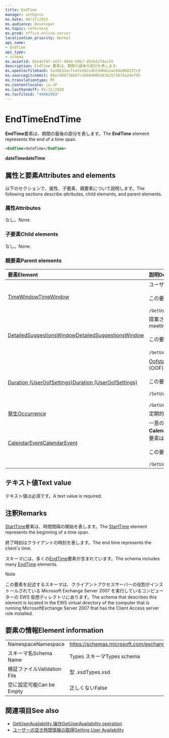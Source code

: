 ```yaml
---
title: EndTime
manager: sethgros
ms.date: 09/17/2015
ms.audience: Developer
ms.topic: reference
ms.prod: office-online-server
localization_priority: Normal
api_name:
- EndTime
api_type:
- schema
ms.assetid: 82e4ef4f-a557-4044-b9b7-d91622f4ac55
description: EndTime 要素は、期間の最後の部分を表します。
ms.openlocfilehash: 5a30b32ecfeafe582cd07dd662aacb0a960257c9
ms.sourcegitcommit: 88ec988f2bb67c1866d06b361615f3674a24e795
ms.translationtype: MT
ms.contentlocale: ja-JP
ms.lasthandoff: 05/31/2020
ms.locfileid: "44462993"
---
```

# <a name="endtime"></a><span data-ttu-id="e174e-103">EndTime</span><span class="sxs-lookup"><span data-stu-id="e174e-103">EndTime</span></span>

<span data-ttu-id="e174e-104">**EndTime**要素は、期間の最後の部分を表します。</span><span class="sxs-lookup"><span data-stu-id="e174e-104">The **EndTime** element represents the end of a time span.</span></span> 
  
```xml
<EndTime>dateTime</EndTime>
```

 <span data-ttu-id="e174e-105">**dateTime**</span><span class="sxs-lookup"><span data-stu-id="e174e-105">**dateTime**</span></span>
## <a name="attributes-and-elements"></a><span data-ttu-id="e174e-106">属性と要素</span><span class="sxs-lookup"><span data-stu-id="e174e-106">Attributes and elements</span></span>

<span data-ttu-id="e174e-107">以下のセクションで、属性、子要素、親要素について説明します。</span><span class="sxs-lookup"><span data-stu-id="e174e-107">The following sections describe attributes, child elements, and parent elements.</span></span>
  
### <a name="attributes"></a><span data-ttu-id="e174e-108">属性</span><span class="sxs-lookup"><span data-stu-id="e174e-108">Attributes</span></span>

<span data-ttu-id="e174e-109">なし。</span><span class="sxs-lookup"><span data-stu-id="e174e-109">None.</span></span>
  
### <a name="child-elements"></a><span data-ttu-id="e174e-110">子要素</span><span class="sxs-lookup"><span data-stu-id="e174e-110">Child elements</span></span>

<span data-ttu-id="e174e-111">なし。</span><span class="sxs-lookup"><span data-stu-id="e174e-111">None.</span></span>
  
### <a name="parent-elements"></a><span data-ttu-id="e174e-112">親要素</span><span class="sxs-lookup"><span data-stu-id="e174e-112">Parent elements</span></span>

|<span data-ttu-id="e174e-113">**要素**</span><span class="sxs-lookup"><span data-stu-id="e174e-113">**Element**</span></span>|<span data-ttu-id="e174e-114">**説明**</span><span class="sxs-lookup"><span data-stu-id="e174e-114">**Description**</span></span>|
|:-----|:-----|
|[<span data-ttu-id="e174e-115">TimeWindow</span><span class="sxs-lookup"><span data-stu-id="e174e-115">TimeWindow</span></span>](timewindow.md) <br/> |<span data-ttu-id="e174e-116">ユーザーの空き時間情報を照会した期間を識別します。</span><span class="sxs-lookup"><span data-stu-id="e174e-116">Identifies the time span queried for the user availability information.</span></span><br/><br/> <span data-ttu-id="e174e-117">この要素の XPath 式を次に示します。</span><span class="sxs-lookup"><span data-stu-id="e174e-117">The following is the XPath expression to this element:</span></span><br/><br/>  `/GetUserAvailabilityRequest/FreeBusyViewOptions/TimeWindow` <br/> |
|[<span data-ttu-id="e174e-118">DetailedSuggestionsWindow</span><span class="sxs-lookup"><span data-stu-id="e174e-118">DetailedSuggestionsWindow</span></span>](detailedsuggestionswindow.md) <br/> |<span data-ttu-id="e174e-119">提案された会議時間に関する詳細情報について、クエリされる期間を指定します。</span><span class="sxs-lookup"><span data-stu-id="e174e-119">Identifies the time span that is queried for detailed information about suggested meeting times.</span></span><br/><br/> <span data-ttu-id="e174e-120">この要素の XPath 式を次に示します。</span><span class="sxs-lookup"><span data-stu-id="e174e-120">The following is the XPath expression to this element:</span></span><br/><br/>  <span data-ttu-id="e174e-121">`/GetUserAvailabilityRequest/SuggestionViewOptions/DetailedSuggestionsWindow`.</span><span class="sxs-lookup"><span data-stu-id="e174e-121">`/GetUserAvailabilityRequest/SuggestionViewOptions/DetailedSuggestionsWindow`.</span></span>  <br/> |
|[<span data-ttu-id="e174e-122">Duration (UserOofSettings)</span><span class="sxs-lookup"><span data-stu-id="e174e-122">Duration (UserOofSettings)</span></span>](duration-useroofsettings.md) <br/> | <span data-ttu-id="e174e-123">[Oofstate](oofstate.md)要素が [**スケジュール済み**] に設定されている場合に、不在時 (OOF) の状態が有効になる期間を指定します。</span><span class="sxs-lookup"><span data-stu-id="e174e-123">Specifies the duration for which the Out of Office (OOF) status is enabled if the [OofState](oofstate.md) element is set to **Scheduled**.</span></span>  <br/><br/>  <span data-ttu-id="e174e-124">この要素に使用できる XPath 式は次のとおりです。</span><span class="sxs-lookup"><span data-stu-id="e174e-124">The following are the possible XPath expressions to this element:</span></span><br/><br/>  `/SetUserOofSettingsRequest/UserOofSettings/Duration` <br/><br/>  `/GetUserOofSettingsResponse/OofSettings/Duration` <br/> |
|[<span data-ttu-id="e174e-125">発生</span><span class="sxs-lookup"><span data-stu-id="e174e-125">Occurrence</span></span>](occurrence.md) <br/> |<span data-ttu-id="e174e-126">定期的な予定表アイテムの1つの変更されたアイテムを表します。</span><span class="sxs-lookup"><span data-stu-id="e174e-126">Represents a single modified occurrence of a recurring calendar item.</span></span>  <br/> |
|[<span data-ttu-id="e174e-127">CalendarEvent</span><span class="sxs-lookup"><span data-stu-id="e174e-127">CalendarEvent</span></span>](calendarevent.md) <br/> |<span data-ttu-id="e174e-128">一意の予定表アイテムの出現を表します。</span><span class="sxs-lookup"><span data-stu-id="e174e-128">Represents a unique calendar item occurrence.</span></span> <span data-ttu-id="e174e-129">これは、可用性の照会に使用されます。</span><span class="sxs-lookup"><span data-stu-id="e174e-129">This is used for Availability inquiries.</span></span> <span data-ttu-id="e174e-130">**CalendarEvent**要素では、 **EndTime**要素を指定する必要があります。</span><span class="sxs-lookup"><span data-stu-id="e174e-130">The **EndTime** element is required in the **CalendarEvent** element.</span></span> <span data-ttu-id="e174e-131">**CalendarEvent**要素の**EndTime**要素は、 **CalendarEvent**型に対して一意です。</span><span class="sxs-lookup"><span data-stu-id="e174e-131">The **EndTime** element in the **CalendarEvent** element is unique to the **CalendarEvent** type.</span></span><br/><br/> <span data-ttu-id="e174e-132">この要素の XPath 式を次に示します。</span><span class="sxs-lookup"><span data-stu-id="e174e-132">The following is the XPath expression to this element:</span></span><br/><br/>  `/GetUserAvailabilityResponse/FreeBusyResponseArray/FreeBusyResponse/FreeBusyView/CalendarEventArray/CalendarEvent[i]` <br/> |
   
## <a name="text-value"></a><span data-ttu-id="e174e-133">テキスト値</span><span class="sxs-lookup"><span data-stu-id="e174e-133">Text value</span></span>

<span data-ttu-id="e174e-134">テキスト値は必須です。</span><span class="sxs-lookup"><span data-stu-id="e174e-134">A text value is required.</span></span>
  
## <a name="remarks"></a><span data-ttu-id="e174e-135">注釈</span><span class="sxs-lookup"><span data-stu-id="e174e-135">Remarks</span></span>

<span data-ttu-id="e174e-136">[StartTime](starttime.md)要素は、時間間隔の開始を表します。</span><span class="sxs-lookup"><span data-stu-id="e174e-136">The [StartTime](starttime.md) element represents the beginning of a time span.</span></span> 
  
<span data-ttu-id="e174e-137">終了時刻はクライアントの時刻を表します。</span><span class="sxs-lookup"><span data-stu-id="e174e-137">The end time represents the client's time.</span></span>
  
<span data-ttu-id="e174e-138">スキーマには、多くの[EndTime](endtime.md)要素が含まれています。</span><span class="sxs-lookup"><span data-stu-id="e174e-138">The schema includes many [EndTime](endtime.md) elements.</span></span> 
  
> [!NOTE]
> <span data-ttu-id="e174e-139">この要素を記述するスキーマは、クライアントアクセスサーバーの役割がインストールされている Microsoft Exchange Server 2007 を実行しているコンピューターの EWS 仮想ディレクトリにあります。</span><span class="sxs-lookup"><span data-stu-id="e174e-139">The schema that describes this element is located in the EWS virtual directory of the computer that is running MicrosoftExchange Server 2007 that has the Client Access server role installed.</span></span> 
  
## <a name="element-information"></a><span data-ttu-id="e174e-140">要素の情報</span><span class="sxs-lookup"><span data-stu-id="e174e-140">Element information</span></span>

|||
|:-----|:-----|
|<span data-ttu-id="e174e-141">Namespace</span><span class="sxs-lookup"><span data-stu-id="e174e-141">Namespace</span></span>  <br/> |https://schemas.microsoft.com/exchange/services/2006/types  <br/> |
|<span data-ttu-id="e174e-142">スキーマ名</span><span class="sxs-lookup"><span data-stu-id="e174e-142">Schema Name</span></span>  <br/> |<span data-ttu-id="e174e-143">Types スキーマ</span><span class="sxs-lookup"><span data-stu-id="e174e-143">Types schema</span></span>  <br/> |
|<span data-ttu-id="e174e-144">検証ファイル</span><span class="sxs-lookup"><span data-stu-id="e174e-144">Validation File</span></span>  <br/> |<span data-ttu-id="e174e-145">型 .xsd</span><span class="sxs-lookup"><span data-stu-id="e174e-145">Types.xsd</span></span>  <br/> |
|<span data-ttu-id="e174e-146">空に設定可能</span><span class="sxs-lookup"><span data-stu-id="e174e-146">Can be Empty</span></span>  <br/> |<span data-ttu-id="e174e-147">正しくない</span><span class="sxs-lookup"><span data-stu-id="e174e-147">False</span></span>  <br/> |
   
## <a name="see-also"></a><span data-ttu-id="e174e-148">関連項目</span><span class="sxs-lookup"><span data-stu-id="e174e-148">See also</span></span>

- [<span data-ttu-id="e174e-149">GetUserAvailability 操作</span><span class="sxs-lookup"><span data-stu-id="e174e-149">GetUserAvailability operation</span></span>](getuseravailability-operation.md)
- [<span data-ttu-id="e174e-150">ユーザーの空き時間情報の取得</span><span class="sxs-lookup"><span data-stu-id="e174e-150">Getting User Availability</span></span>](https://msdn.microsoft.com/library/d4133fcb-9b0f-4e6b-aadf-a389da83516a%28Office.15%29.aspx)

